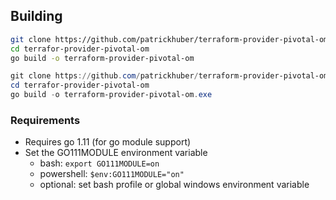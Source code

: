 ## Building

```bash
git clone https://github.com/patrickhuber/terraform-provider-pivotal-om
cd terrafor-provider-pivotal-om
go build -o terraform-provider-pivotal-om
```

```powershell
git clone https://github.com/patrickhuber/terraform-provider-pivotal-om
cd terrafor-provider-pivotal-om
go build -o terraform-provider-pivotal-om.exe
```

### Requirements

* Requires go 1.11 (for go module support)
* Set the GO111MODULE environment variable
  - bash: `export GO111MODULE=on`
  - powershell: `$env:GO111MODULE="on"`
  - optional: set bash profile or global windows environment variable